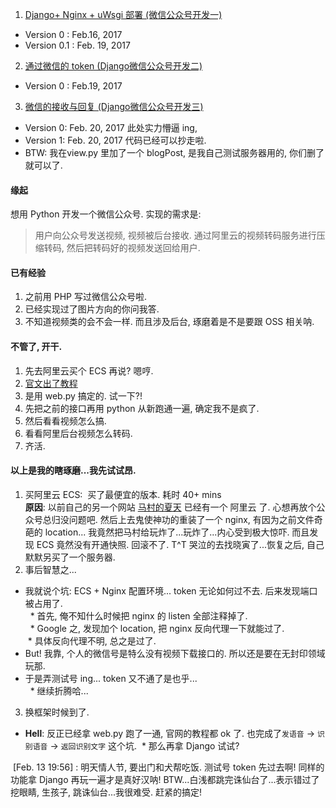 1. [Django+ Nginx + uWsgi 部署 (微信公众号开发一)](http://yixuan.li/geek/2017/02/16/Django/)
 * Version 0   : Feb.16, 2017
 * Version 0.1 : Feb. 19, 2017 
2. [通过微信的 token (Django微信公众号开发二)](http://yixuan.li/geek/2017/02/19/wechatToken/)
 * Version 0   : Feb.19, 2017
3. [微信的接收与回复 (Django微信公众号开发三)](http://yixuan.li/geek/2017/02/20/wechatResp/)
 * Version 0: Feb. 20, 2017 此处实力懵逼 ing, 
 * Version 1: Feb. 20, 2017 代码已经可以抄走啦.
 * BTW: 我在view.py 里加了一个 blogPost, 是我自己测试服务器用的, 你们删了就可以了.

#### 缘起  
想用 Python 开发一个微信公众号. 实现的需求是:   
> 用户向公众号发送视频, 视频被后台接收. 通过阿里云的视频转码服务进行压缩转码, 然后把转码好的视频发送回给用户.   

#### 已有经验

1. 之前用 PHP 写过微信公众号啦. 
2. 已经实现过了图片方向的你问我答.
3. 不知道视频类的会不会一样. 而且涉及后台, 琢磨着是不是要跟 OSS 相关呐. 

#### 不管了, 开干.

1. 先去阿里云买个 ECS 再说? 嗯哼.
2. [官文出了教程](https://mp.weixin.qq.com/wiki)
3. 是用 web.py 搞定的. 试一下?!
4. 先把之前的接口再用 python 从新跑通一遍, 确定我不是疯了.
5. 然后看看视频怎么搞.
6. 看看阿里后台视频怎么转码.
7. 齐活.

#### 以上是我的瞎琢磨...我先试试昂.

1. 买阿里云 ECS:  买了最便宜的版本. 耗时 40+ mins  
**原因**: 以前自己的另一个网站 [马村的夏天](www.macundexiatian.com) 已经有一个 阿里云 了. 心想再放个公众号总归没问题吧. 然后上去鬼使神功的重装了一个 nginx, 有因为之前文件奇葩的 location... 我竟然把马村给玩炸了...玩炸了...内心受到极大惊吓. 而且发现 ECS 竟然没有开通快照. 回滚不了. T^T 哭泣的去找晓寅了...恢复之后, 自己默默另买了一个服务器. 
2. 事后智慧之...  
  * 我就说个坑: ECS + Nginx 配置环境... token 无论如何过不去. 后来发现端口被占用了.    
   * 首先, 俺不知什么时候把 nginx 的 listen 全部注释掉了.  
   * Google 之, 发现加个 location, 把 nginx 反向代理一下就能过了.  
   * 具体反向代理不明, 总之是过了.  
   * But! 我靠, 个人的微信号是特么没有视频下载接口的. 所以还是要在无封印领域玩那.  
   * 于是弄测试号 ing... token 又不通了是也乎...  
   * 继续折腾哈...  
    
3. 换框架时候到了.
  * **Hell**: 反正已经拿 web.py 跑了一通, 官网的教程都 ok 了. 也完成了`发语音` → `识别语音` → `返回识别文字` 这个坑. 
  * 那么再拿 Django 试试?   
  
  [Feb. 13 19:56] : 明天情人节, 要出门和犬帮吃饭. 测试号 token 先过去啊! 同样的功能拿 Django 再玩一遍才是真好汉呐! BTW...白浅都跳完诛仙台了...表示错过了挖眼睛, 生孩子, 跳诛仙台...我很难受. 赶紧的搞定!

